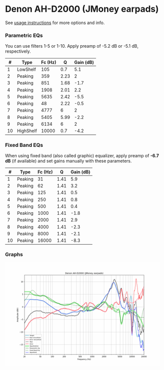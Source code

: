 # Denon AH-D2000 (JMoney earpads)
See [usage instructions](https://github.com/jaakkopasanen/AutoEq#usage) for more options and info.

### Parametric EQs
You can use filters 1-5 or 1-10. Apply preamp of -5.2 dB or -5.1 dB, respectively.

|   # | Type      |   Fc (Hz) |    Q |   Gain (dB) |
|-----|-----------|-----------|------|-------------|
|   1 | LowShelf  |       105 | 0.7  |         5.1 |
|   2 | Peaking   |       359 | 2.23 |         2   |
|   3 | Peaking   |       851 | 1.68 |        -1.7 |
|   4 | Peaking   |      1908 | 2.01 |         2.2 |
|   5 | Peaking   |      5635 | 2.42 |        -5.5 |
|   6 | Peaking   |        48 | 2.22 |        -0.5 |
|   7 | Peaking   |      4777 | 6    |         2   |
|   8 | Peaking   |      5405 | 5.99 |        -2.2 |
|   9 | Peaking   |      6134 | 6    |         2   |
|  10 | HighShelf |     10000 | 0.7  |        -4.2 |

### Fixed Band EQs
When using fixed band (also called graphic) equalizer, apply preamp of **-6.7 dB** (if available) and set gains manually with these parameters.

|   # | Type    |   Fc (Hz) |    Q |   Gain (dB) |
|-----|---------|-----------|------|-------------|
|   1 | Peaking |        31 | 1.41 |         5.9 |
|   2 | Peaking |        62 | 1.41 |         3.2 |
|   3 | Peaking |       125 | 1.41 |         0.5 |
|   4 | Peaking |       250 | 1.41 |         0.8 |
|   5 | Peaking |       500 | 1.41 |         0.4 |
|   6 | Peaking |      1000 | 1.41 |        -1.8 |
|   7 | Peaking |      2000 | 1.41 |         2.9 |
|   8 | Peaking |      4000 | 1.41 |        -2.3 |
|   9 | Peaking |      8000 | 1.41 |        -2.1 |
|  10 | Peaking |     16000 | 1.41 |        -8.3 |

### Graphs
![](./Denon%20AH-D2000%20(JMoney%20earpads).png)
